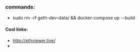 ### commands:
- sudo rm -rf geth-dev-data/ && docker-compose up --build

#### Cool links:
- http://ethviewer.live/
- 